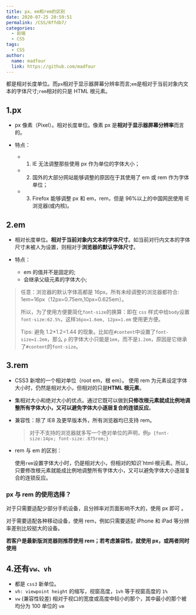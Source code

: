 ```yaml
---
title: px、em和rem的区别
date: 2020-07-25 20:59:51
permalink: /CSS/0ffdb7/
categories:
  - 前端
  - CSS
tags:
  - CSS
author:
  name: madfour
  link: https://github.com/madfour
---
```


都是相对长度单位。而`px`相对于显示器屏幕分辨率而言;`em`是相对于当前对象内文本的字体尺寸;`rem`相对的只是 HTML 根元素。

<!-- more -->

## 1.px

- px 像素（Pixel）。相对长度单位。像素 px 是**相对于显示器屏幕分辨率**而言的。

- 特点：
  - 1. IE 无法调整那些使用 px 作为单位的字体大小；
  - 2. 国外的大部分网站能够调整的原因在于其使用了 em 或 rem 作为字体单位；
  - 3. Firefox 能够调整 px 和 em，rem，但是 96%以上的中国网民使用 IE 浏览器(或内核)。

## 2.em

- 相对长度单位。**相对于当前对象内文本的字体尺寸**。如当前对行内文本的字体尺寸未被人为设置，则相对于**浏览器的默认字体尺寸**。

- 特点：
  - em 的值并不是固定的;
  - 会继承父级元素的字体大小;

> 任意：浏览器的默认字体高都是 16px。所有未经调整的浏览器都符合: 1em=16px（12px=0.75em,10px=0.625em）。
>
> 所以，为了使用方便要简化`font-size`的换算：即在 `css` 样式中给`body`设置`font-size:62.5%`，这样`16px=1.6em, 12px=1.em` 使用更方便。
>
> Tips: 避免 1.2\*1.2=1.44 的现象。比如在`#content`中设置了`font-size=1.2em`，那么 `p` 的字体大小只能是`1em`，而不是`1.2em`，原因是它继承了`#content`的`font-size`。

## 3.rem

- CSS3 新增的一个相对单位（root em，根 em）。 使用 rem 为元素设定字体大小时，仍然是相对大小，但相对的只是**HTML 根元素**。

- 集相对大小和绝对大小的优点。通过它既可以做到**只修改根元素就成比例地调整所有字体大小，又可以避免字体大小逐层复合的连锁反应**。

- 兼容性：除了 IE8 及更早版本外，所有浏览器均已支持 rem。

  > 对于不支持的浏览器就多写一个绝对单位的声明，例`p {font-size:14px; font-size:.875rem;}`

- rem 与 em 的区别：

  使用`rem`设置字体大小时，仍是相对大小，但相对的知识`html·根元素。所以，只要修改根元素就能成比例地调整所有字体大小，又可以避免字体大小逐层复合的连锁反应。

### px 与 rem 的使用选择？

对于只需要适配少部分手机设备，且分辨率对页面影响不大的，使用 px 即可 。

对于需要适配各种移动设备，使用 rem，例如只需要适配 iPhone 和 iPad 等分辨率差别比较挺大的设备。

**若客户是最新版浏览器则推荐使用 rem；若考虑兼容性，就使用 px，或两者同时使用**

## 4.还有`vw、vh`

- 都是 `css3` 新单位。
- `vh: viewpoint height` 的缩写，视窗高度，`1vh` 等于视窗高度的 `1%`
- `vw` (兼容性较差) 相对于视口的宽度或高度中较小的那个，其中最小的那个被均分为 100 单位的 `vm`
